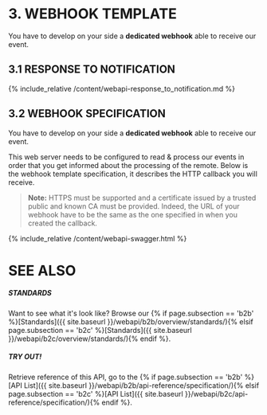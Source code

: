 
# 3. WEBHOOK TEMPLATE

You have to develop on your side a **dedicated webhook** able to receive our event.

## 3.1 RESPONSE TO NOTIFICATION 

{% include_relative /content/webapi-response_to_notification.md %}

## 3.2 WEBHOOK SPECIFICATION

You have to develop on your side a **dedicated webhook** able to receive our event.

This web server needs to be configured to read & process our events in order that you get informed about the processing of the remote. Below is the webhook template specification, it describes the HTTP callback you will receive.

> **Note:** HTTPS must be supported and a certificate issued by a trusted public and known CA must be provided. Indeed, the URL of your webhook have to be the same as the one specified in when you created the callback.

{% include_relative /content/webapi-swagger.html %}

# SEE ALSO

##### STANDARDS

Want to see what it's look like? Browse our {% if page.subsection == 'b2b' %}[Standards]({{ site.baseurl }}/webapi/b2b/overview/standards/){% elsif page.subsection == 'b2c' %}[Standards]({{ site.baseurl }}/webapi/b2c/overview/standards/){% endif %}.

##### TRY OUT!

Retrieve reference of this API, go to the {% if page.subsection == 'b2b' %}[API List]({{ site.baseurl }}/webapi/b2b/api-reference/specification/){% elsif page.subsection == 'b2c' %}[API List]({{ site.baseurl }}/webapi/b2c/api-reference/specification/){% endif %}.